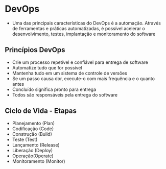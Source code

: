 # DevOps

- Uma das principais características do DevOps é a automação. Através de ferramentas e práticas
automatizadas, é possível acelerar o desenvolvimento, testes, implantação e monitoramento do
software

## Princípios DevOps
- Crie um processo repetível e confiável para entrega de software
- Automatize tudo que for possível
- Mantenha tudo em um sistema de controle de versões
- Se um passo causa dor, execute-o com mais frequência e o quanto antes
- Concluído significa pronto para entrega
- Todos são responsáveis pela entrega do software

## Ciclo de Vida - Etapas
- Planejamento (Plan)
- Codificação (Code)
- Construção (Build)
- Teste (Test)
- Lançamento (Release)
- Liberação (Deploy)
- Operação(Operate)
- Monitoramento (Monitor)


